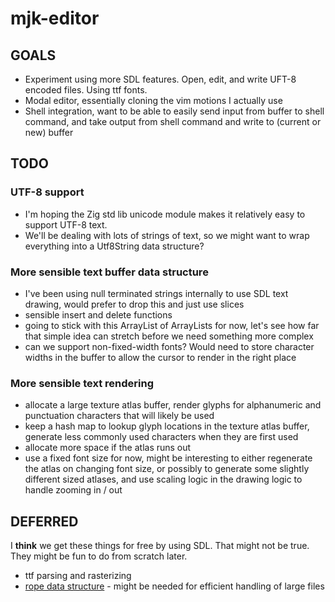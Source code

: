 # mjk-editor
## GOALS
- Experiment using more SDL features. Open, edit, and write UFT-8 encoded files. Using ttf fonts.
- Modal editor, essentially cloning the vim motions I actually use
- Shell integration, want to be able to easily send input from buffer to shell command, and take output from shell command and write to (current or new) buffer

## TODO
### UTF-8 support
- I'm hoping the Zig std lib unicode module makes it relatively easy to support UTF-8 text.
- We'll be dealing with lots of strings of text, so we might want to wrap everything into a Utf8String data structure?
  
### More sensible text buffer data structure
- I've been using null terminated strings internally to use SDL text drawing, would prefer to drop this and just use slices
- sensible insert and delete functions
- going to stick with this ArrayList of ArrayLists for now, let's see how far that simple idea can stretch before we need something more complex
- can we support non-fixed-width fonts? Would need to store character widths in the buffer to allow the cursor to render in the right place

### More sensible text rendering
- allocate a large texture atlas buffer, render glyphs for alphanumeric and punctuation characters that will likely be used
- keep a hash map to lookup glyph locations in the texture atlas buffer, generate less commonly used characters when they are first used
- allocate more space if the atlas runs out
- use a fixed font size for now, might be interesting to either regenerate the atlas on changing font size, or possibly to generate some slightly different sized atlases, and use scaling logic in the drawing logic to handle zooming in / out

## DEFERRED
I __think__ we get these things for free by using SDL. That might not be true. They might be fun to do from scratch later.
- ttf parsing and rasterizing
- [rope data structure](https://en.wikipedia.org/wiki/Rope_(data_structure)) - might be needed for efficient handling of large files

